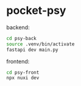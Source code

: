 # pocket-psy


backend:  
```bash
cd psy-back
source .venv/bin/activate
fastapi dev main.py
```

frontend:
```bash 
cd psy-front
npx nuxi dev 
```
